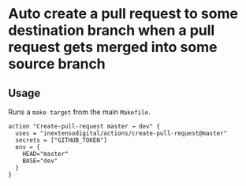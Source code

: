 # Auto create a pull request to some destination branch when a pull request gets merged into some source branch

## Usage

Runs a `make target` from the main `Makefile`.

```
action "Create-pull-request master → dev" {
  uses = "inextensodigital/actions/create-pull-request@master"
  secrets = ["GITHUB_TOKEN"]
  env = {
    HEAD="master"
    BASE="dev"
  }
}
```
